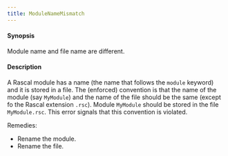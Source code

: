 ```yaml
---
title: ModuleNameMismatch
---
```


#### Synopsis

Module name and file name are different.

#### Description

A Rascal module has a name (the name that follows the `module` keyword) and it is stored in a file.
The (enforced) convention is that the name of the module (say `MyModule`) and the name of the file should be the same
(except fo the Rascal extension `.rsc`). Module `MyModule` should be stored in the file `MyModule.rsc`.
This error signals that this convention is violated.

Remedies:

*  Rename the module.
*  Rename the file.


